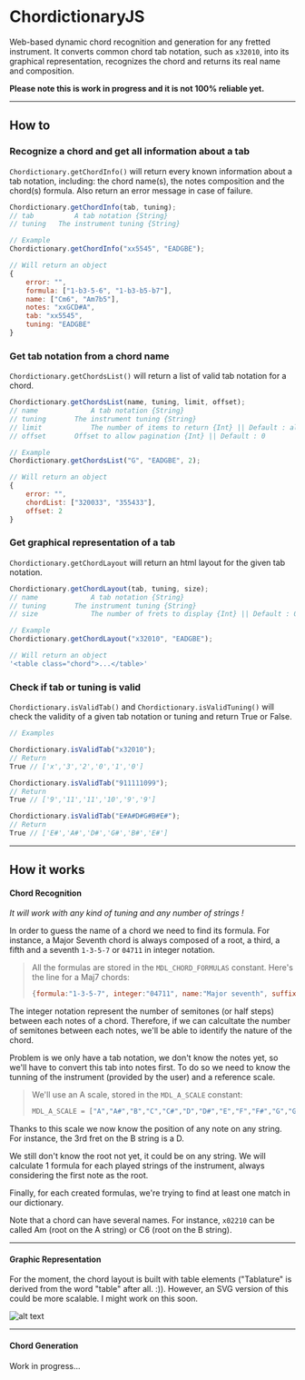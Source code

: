 ChordictionaryJS
======

Web-based dynamic chord recognition and generation for any fretted instrument.
It converts common chord tab notation, such as `x32010`, into its graphical representation, recognizes the chord and returns its real name and composition.

**Please note this is work in progress and it is not 100% reliable yet.**

***

## How to

### Recognize a chord and get all information about a tab

`Chordictionary.getChordInfo()` will return every known information about a tab notation, including: the chord name(s), the notes composition and the chord(s) formula. Also return an error message in case of failure.

```javascript
Chordictionary.getChordInfo(tab, tuning);
// tab 			A tab notation {String}
// tuning 	The instrument tuning {String}

// Example
Chordictionary.getChordInfo("xx5545", "EADGBE");

// Will return an object
{
	error: "",
	formula: ["1-b3-5-6", "1-b3-b5-b7"],
	name: ["Cm6", "Am7b5"],
	notes: "xxGCD#A",
	tab: "xx5545",
	tuning: "EADGBE"
}
```

### Get tab notation from a chord name

`Chordictionary.getChordsList()` will return a list of valid tab notation for a chord.

```javascript
Chordictionary.getChordsList(name, tuning, limit, offset);
// name 			A tab notation {String}
// tuning 		The instrument tuning {String}
// limit 			The number of items to return {Int} || Default : all results
// offset 		Offset to allow pagination {Int} || Default : 0

// Example
Chordictionary.getChordsList("G", "EADGBE", 2);

// Will return an object
{
	error: "",
	chordList: ["320033", "355433"],
	offset: 2
}
```

### Get graphical representation of a tab

`Chordictionary.getChordLayout` will return an html layout for the given tab notation.

```javascript
Chordictionary.getChordLayout(tab, tuning, size);
// name 			A tab notation {String}
// tuning 		The instrument tuning {String}
// size 			The number of frets to display {Int} || Default : 0 = auto-resize

// Example
Chordictionary.getChordLayout("x32010", "EADGBE");

// Will return an object
'<table class="chord">...</table>'
```

### Check if tab or tuning is valid

`Chordictionary.isValidTab()` and `Chordictionary.isValidTuning()` will check the validity of a given tab notation or tuning and return True or False.

```javascript
// Examples

Chordictionary.isValidTab("x32010");
// Return
True // ['x','3','2','0','1','0']

Chordictionary.isValidTab("911111099");
// Return
True // ['9','11','11','10','9','9']

Chordictionary.isValidTab("E#A#D#G#B#E#");
// Return
True // ['E#','A#','D#','G#','B#','E#']
```

***

## How it works

#### Chord Recognition

*It will work with any kind of tuning and any number of strings !*

In order to guess the name of a chord we need to find its formula. For instance, a Major Seventh chord is always composed of a root, a third, a fifth and a seventh `1-3-5-7` or `04711` in integer notation.
> All the formulas are stored in the `MDL_CHORD_FORMULAS` constant.
> Here's the line for a Maj7 chords:
> ```javascript
> {formula:"1-3-5-7", integer:"04711", name:"Major seventh", suffix:"maj7"	}
> ```

The integer notation represent the number of semitones (or half steps) between each notes of a chord. Therefore, if we can calcultate the number of semitones between each notes, we'll be able to identify the nature of the chord.

Problem is we only have a tab notation, we don't know the notes yet, so we'll have to convert this tab into notes first.
To do so we need to know the tunning of the instrument (provided by the user) and a reference scale.
> We'll use an A scale, stored in the `MDL_A_SCALE` constant:
> ```javascript
> MDL_A_SCALE = ["A","A#","B","C","C#","D","D#","E","F","F#","G","G#"];
> ```

Thanks to this scale we now know the position of any note on any string.
For instance, the 3rd fret on the B string is a D.

We still don't know the root not yet, it could be on any string.
We will calculate 1 formula for each played strings of the instrument, always considering the first note as the root.

Finally, for each created formulas, we're trying to find at least one match in our dictionary.

Note that a chord can have several names. For instance, `x02210` can be called Am (root on the A string) or C6 (root on the B string).

***

#### Graphic Representation

For the moment, the chord layout is built with table elements ("Tablature" is derived from the word "table" after all. :)).
However, an SVG version of this could be more scalable. I might work on this soon.

![alt text](http://git.hubertfauconnier.com/img/chord.png "")

***

#### Chord Generation

Work in progress...
